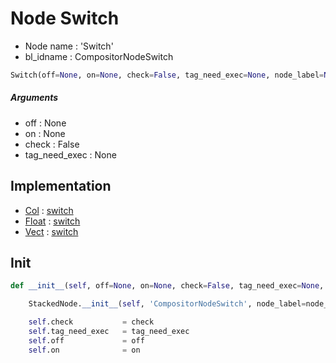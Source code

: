 # Node Switch

- Node name : 'Switch'
- bl_idname : CompositorNodeSwitch


``` python
Switch(off=None, on=None, check=False, tag_need_exec=None, node_label=None, node_color=None)
```
##### Arguments

- off : None
- on : None
- check : False
- tag_need_exec : None

## Implementation

- [Col](/docs/Compositor/Col.md) : [switch](/docs/Compositor/Col.md#switch)
- [Float](/docs/Compositor/Float.md) : [switch](/docs/Compositor/Float.md#switch)
- [Vect](/docs/Compositor/Vect.md) : [switch](/docs/Compositor/Vect.md#switch)

## Init

``` python
def __init__(self, off=None, on=None, check=False, tag_need_exec=None, node_label=None, node_color=None):

    StackedNode.__init__(self, 'CompositorNodeSwitch', node_label=node_label, node_color=node_color)

    self.check           = check
    self.tag_need_exec   = tag_need_exec
    self.off             = off
    self.on              = on
```

